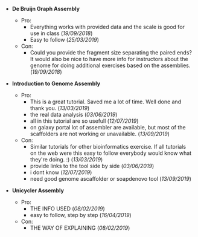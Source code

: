 - **De Bruijn Graph Assembly**
  - Pro:
    - Everything works with provided data and the scale is good for use in class (*19/09/2018*)
    - Easy to follow (*25/03/2019*)
  - Con:
    - Could you provide the fragment size separating the paired ends? It would also be nice to have more info for instructors about the genome for doing additional exercises based on the assemblies. (*19/09/2018*)

- **Introduction to Genome Assembly**
  - Pro:
    - This is a great tutorial. Saved me a lot of time. Well done and thank you. (*13/03/2019*)
    - the real data analysis (*03/06/2019*)
    - all in this tutorial are so usefull (*12/07/2019*)
    - on galaxy portal lot of assembler are available, but most of the scaffolders are not working or unavailable. (*13/09/2019*)
  - Con:
    - Similar tutorials for other bioinformatics exercise. If all tutorials on the web were this easy to follow everybody would know what they're doing. :) (*13/03/2019*)
    - provide links to the tool side by side (*03/06/2019*)
    - i dont know (*12/07/2019*)
    - need good genome ascaffolder or soapdenovo tool (*13/09/2019*)

- **Unicycler Assembly**
  - Pro:
    - THE INFO USED (*08/02/2019*)
    - easy to follow, step by step (*16/04/2019*)
  - Con:
    - THE WAY OF EXPLAINING (*08/02/2019*)


